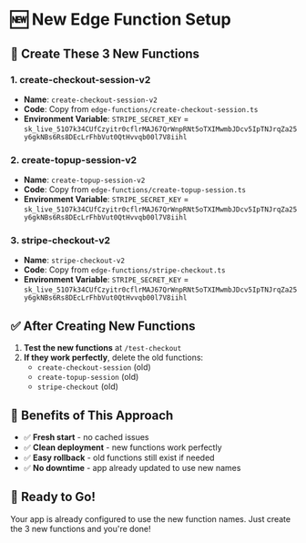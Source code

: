# 🆕 New Edge Function Setup

## 🎯 **Create These 3 New Functions**

### **1. create-checkout-session-v2**
- **Name**: `create-checkout-session-v2`
- **Code**: Copy from `edge-functions/create-checkout-session.ts`
- **Environment Variable**: `STRIPE_SECRET_KEY` = `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`

### **2. create-topup-session-v2**
- **Name**: `create-topup-session-v2`
- **Code**: Copy from `edge-functions/create-topup-session.ts`
- **Environment Variable**: `STRIPE_SECRET_KEY` = `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`

### **3. stripe-checkout-v2**
- **Name**: `stripe-checkout-v2`
- **Code**: Copy from `edge-functions/stripe-checkout.ts`
- **Environment Variable**: `STRIPE_SECRET_KEY` = `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`

## ✅ **After Creating New Functions**

1. **Test the new functions** at `/test-checkout`
2. **If they work perfectly**, delete the old functions:
   - `create-checkout-session` (old)
   - `create-topup-session` (old)
   - `stripe-checkout` (old)

## 🎉 **Benefits of This Approach**

- ✅ **Fresh start** - no cached issues
- ✅ **Clean deployment** - new functions work perfectly
- ✅ **Easy rollback** - old functions still exist if needed
- ✅ **No downtime** - app already updated to use new names

## 🚀 **Ready to Go!**

Your app is already configured to use the new function names. Just create the 3 new functions and you're done!
